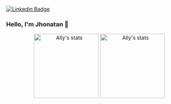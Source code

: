 [![Linkedin Badge](https://img.shields.io/badge/-Luan-blue?style=flat-square&logo=Linkedin&logoColor=white&link=https://www.linkedin.com/in/jhonatan-scremim-32b408196/)](https://www.linkedin.com/in/luandev/)


### Hello, I'm Jhonatan 👋

<p align="center">
  <span>
    <img src="https://github-readme-stats.vercel.app/api/top-langs?username=JhonatanScremim&layout=compact&show_icons=true&theme=algolia" alt="Ally's stats" height=175 />
  </span>
  <span>
    <img src="https://github-readme-stats.vercel.app/api?username=JhonatanScremim&show_icons=true&theme=algolia" alt="Ally's stats" height=175 />
  </span>
</p>

<!--
**JhonatanScremim/JhonatanScremim** is a ✨ _special_ ✨ repository because its `README.md` (this file) appears on your GitHub profile.

Here are some ideas to get you started:

- 🔭 I’m currently working on ...
- 🌱 I’m currently learning ...
- 👯 I’m looking to collaborate on ...
- 🤔 I’m looking for help with ...
- 💬 Ask me about ...
- 📫 How to reach me: ...
- 😄 Pronouns: ...
- ⚡ Fun fact: ...
-->
